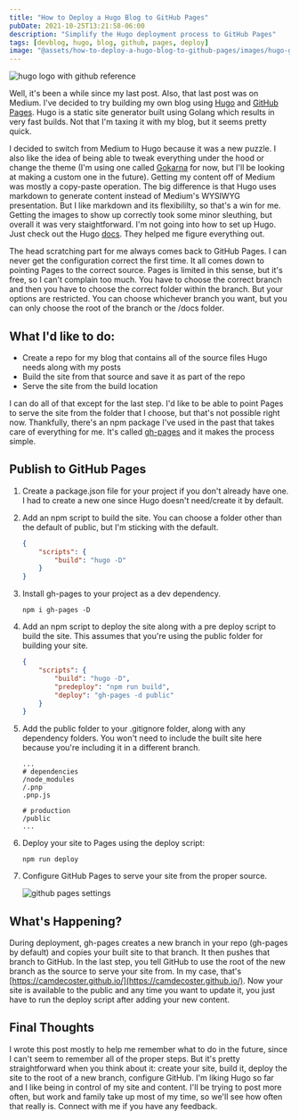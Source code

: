 ```yaml
---
title: "How to Deploy a Hugo Blog to GitHub Pages"
pubDate: 2021-10-25T13:21:58-06:00
description: "Simplify the Hugo deployment process to GitHub Pages"
tags: [devblog, hugo, blog, github, pages, deploy]
image: "@assets/how-to-deploy-a-hugo-blog-to-github-pages/images/hugo-github.png"
---
```


![hugo logo with github reference](@assets/how-to-deploy-a-hugo-blog-to-github-pages/images/hugo-github.png)

Well, it's been a while since my last post. Also, that last post was on Medium. I've decided to try building my own blog using [Hugo](https://gohugo.io/) and [GitHub Pages](https://docs.github.com/en/pages/getting-started-with-github-pages/about-github-pages). Hugo is a static site generator built using Golang which results in very fast builds. Not that I'm taxing it with my blog, but it seems pretty quick.

I decided to switch from Medium to Hugo because it was a new puzzle. I also like the idea of being able to tweak everything under the hood or change the theme (I'm using one called [Gokarna](https://github.com/526avijitgupta/gokarna) for now, but I'll be looking at making a custom one in the future). Getting my content off of Medium was mostly a copy-paste operation. The big difference is that Hugo uses markdown to generate content instead of Medium's WYSIWYG presentation. But I like markdown and its flexibililty, so that's a win for me. Getting the images to show up correctly took some minor sleuthing, but overall it was very staightforward. I'm not going into how to set up Hugo. Just check out the Hugo [docs](https://gohugo.io/documentation/). They helped me figure everything out. 

The head scratching part for me always comes back to GitHub Pages. I can never get the configuration correct the first time. It all comes down to pointing Pages to the correct source. Pages is limited in this sense, but it's free, so I can't complain too much. You have to choose the correct branch and then you have to choose the correct folder within the branch. But your options are restricted. You can choose whichever branch you want, but you can only choose the root of the branch or the /docs folder.

## What I'd like to do:

- Create a repo for my blog that contains all of the source files Hugo needs along with my posts
- Build the site from that source and save it as part of the repo
- Serve the site from the build location

I can do all of that except for the last step. I'd like to be able to point Pages to serve the site from the folder that I choose, but that's not possible right now. Thankfully, there's an npm package I've used in the past that takes care of everything for me. It's called [gh-pages](https://www.npmjs.com/package/gh-pages) and it makes the process simple.

## Publish to GitHub Pages

1. Create a package.json file for your project if you don't already have one. I had to create a new one since Hugo doesn't need/create it by default.
1. Add an npm script to build the site. You can choose a folder other than the default of public, but I'm sticking with the default.
    ```json
    {
        "scripts": {
            "build": "hugo -D"
        }
    }
    ```
1. Install gh-pages to your project as a dev dependency. 
    ```
    npm i gh-pages -D
    ```
1. Add an npm script to deploy the site along with a pre deploy script to build the site. This assumes that you're using the public folder for building your site.
    ```json
    {
        "scripts": {
            "build": "hugo -D",
            "predeploy": "npm run build",
            "deploy": "gh-pages -d public"
        }
    }
    ```
1. Add the public folder to your .gitignore folder, along with any dependency folders. You won't need to include the built site here because you're including it in a different branch.
    ```
    ...
    # dependencies
    /node_modules
    /.pnp
    .pnp.js

    # production
    /public
    ...
    ```
1. Deploy your site to Pages using the deploy script:
    ```
    npm run deploy
    ```
1. Configure GitHub Pages to serve your site from the proper source.

    ![github pages settings](@assets/how-to-deploy-a-hugo-blog-to-github-pages/images/github-pages-settings.png)

## What's Happening?

During deployment, gh-pages creates a new branch in your repo (gh-pages by default) and copies your built site to that branch. It then pushes that branch to GitHub. In the last step, you tell GitHub to use the root of the new branch as the source to serve your site from. In my case, that's [https://camdecoster.github.io/](https://camdecoster.github.io/). Now your site is available to the public and any time you want to update it, you just have to run the deploy script after adding your new content.

## Final Thoughts

I wrote this post mostly to help me remember what to do in the future, since I can't seem to remember all of the proper steps. But it's pretty straightforward when you think about it: create your site, build it, deploy the site to the root of a new branch, configure GitHub. I'm liking Hugo so far and I like being in control of my site and content. I'll be trying to post more often, but work and family take up most of my time, so we'll see how often that really is. Connect with me if you have any feedback.